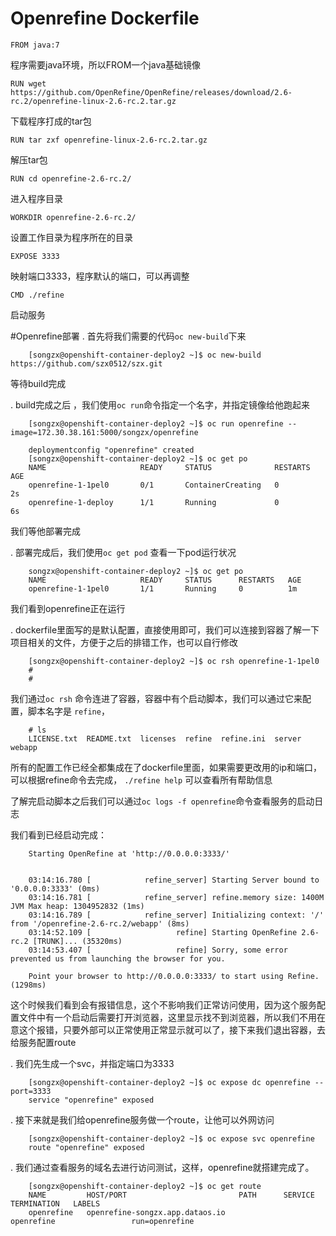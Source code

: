 # Openrefine Dockerfile


    FROM java:7           

程序需要java环境，所以FROM一个java基础镜像  

    RUN wget https://github.com/OpenRefine/OpenRefine/releases/download/2.6-rc.2/openrefine-linux-2.6-rc.2.tar.gz

下载程序打成的tar包  

    RUN tar zxf openrefine-linux-2.6-rc.2.tar.gz

解压tar包  

    RUN cd openrefine-2.6-rc.2/

进入程序目录  

    WORKDIR openrefine-2.6-rc.2/

设置工作目录为程序所在的目录        

    EXPOSE 3333 

映射端口3333，程序默认的端口，可以再调整  

    CMD ./refine

启动服务




#Openrefine部署
.  首先将我们需要的代码`oc new-build`下来


        [songzx@openshift-container-deploy2 ~]$ oc new-build https://github.com/szx0512/szx.git  
    
  等待build完成
  

.   build完成之后 ，我们使用`oc run`命令指定一个名字，并指定镜像给他跑起来


        [songzx@openshift-container-deploy2 ~]$ oc run openrefine --image=172.30.38.161:5000/songzx/openrefine

        deploymentconfig "openrefine" created
        [songzx@openshift-container-deploy2 ~]$ oc get po
        NAME                     READY     STATUS              RESTARTS   AGE
        openrefine-1-1pel0       0/1       ContainerCreating   0          2s
        openrefine-1-deploy      1/1       Running             0          6s

我们等他部署完成  

.  部署完成后，我们使用`oc get pod` 查看一下pod运行状况


        songzx@openshift-container-deploy2 ~]$ oc get po
        NAME                     READY     STATUS      RESTARTS   AGE
        openrefine-1-1pel0       1/1       Running     0          1m
  



我们看到openrefine正在运行  
  
.  dockerfile里面写的是默认配置，直接使用即可，我们可以连接到容器了解一下项目相关的文件，方便于之后的排错工作，也可以自行修改


        [songzx@openshift-container-deploy2 ~]$ oc rsh openrefine-1-1pel0
        # 
        # 

我们通过`oc rsh` 命令连进了容器，容器中有个启动脚本，我们可以通过它来配置，脚本名字是 `refine`，


        # ls
        LICENSE.txt  README.txt  licenses  refine  refine.ini  server  webapp
  
  所有的配置工作已经全都集成在了dockerfile里面，如果需要更改用的ip和端口，可以根据refine命令去完成，
`./refine help`   可以查看所有帮助信息

了解完启动脚本之后我们可以通过`oc logs -f openrefine`命令查看服务的启动日志


我们看到已经启动完成：

        Starting OpenRefine at 'http://0.0.0.0:3333/'


        03:14:16.780 [            refine_server] Starting Server bound to '0.0.0.0:3333' (0ms)
        03:14:16.781 [            refine_server] refine.memory size: 1400M JVM Max heap: 1304952832 (1ms)
        03:14:16.789 [            refine_server] Initializing context: '/' from '/openrefine-2.6-rc.2/webapp' (8ms)
        03:14:52.109 [                   refine] Starting OpenRefine 2.6-rc.2 [TRUNK]... (35320ms)
        03:14:53.407 [                   refine] Sorry, some error prevented us from launching the browser for you.

        Point your browser to http://0.0.0.0:3333/ to start using Refine. (1298ms)

这个时候我们看到会有报错信息，这个不影响我们正常访问使用，因为这个服务配置文件中有一个启动后需要打开浏览器，这里显示找不到浏览器，所以我们不用在意这个报错，只要外部可以正常使用正常显示就可以了，接下来我们退出容器，去给服务配置route


.  我们先生成一个svc，并指定端口为3333


        [songzx@openshift-container-deploy2 ~]$ oc expose dc openrefine --port=3333
        service "openrefine" exposed
  

.  接下来就是我们给openrefine服务做一个route，让他可以外网访问



        [songzx@openshift-container-deploy2 ~]$ oc expose svc openrefine 
        route "openrefine" exposed

 

.  我们通过查看服务的域名去进行访问测试，这样，openrefine就搭建完成了。




        [songzx@openshift-container-deploy2 ~]$ oc get route
        NAME         HOST/PORT                         PATH      SERVICE      TERMINATION   LABELS
        openrefine   openrefine-songzx.app.dataos.io             openrefine                 run=openrefine

